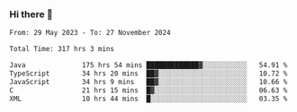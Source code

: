 ### Hi there 👋

<!--START_SECTION:waka-->

```txt
From: 29 May 2023 - To: 27 November 2024

Total Time: 317 hrs 3 mins

Java              175 hrs 54 mins █████████████▓░░░░░░░░░░░   54.91 %
TypeScript        34 hrs 20 mins  ██▓░░░░░░░░░░░░░░░░░░░░░░   10.72 %
JavaScript        34 hrs 9 mins   ██▓░░░░░░░░░░░░░░░░░░░░░░   10.66 %
C                 21 hrs 15 mins  █▓░░░░░░░░░░░░░░░░░░░░░░░   06.63 %
XML               10 hrs 44 mins  █░░░░░░░░░░░░░░░░░░░░░░░░   03.35 %
```

<!--END_SECTION:waka-->
<!--
**the-beef-calculator/the-beef-calculator** is a ✨ _special_ ✨ repository because its `README.md` (this file) appears on your GitHub profile.

Here are some ideas to get you started:

- 🔭 I’m currently working on ...
- 🌱 I’m currently learning ...
- 👯 I’m looking to collaborate on ...
- 🤔 I’m looking for help with ...
- 💬 Ask me about ...
- 📫 How to reach me: ...
- 😄 Pronouns: ...
- ⚡ Fun fact: ...
-->

